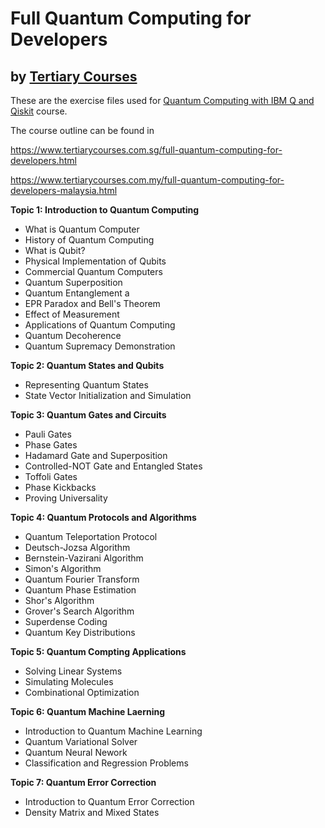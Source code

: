 # Full Quantum Computing for Developers
## by [Tertiary Courses](https://www.tertiarycourses.com.sg/quantum-computing-ibm-q-and-qiskit.html)

These are the exercise files used for [Quantum Computing with IBM Q and Qiskit](https://www.tertiarycourses.com.sg/quantum-computing-ibm-q-and-qiskit.html) course. 

The course outline can be found in 

https://www.tertiarycourses.com.sg/full-quantum-computing-for-developers.html

https://www.tertiarycourses.com.my/full-quantum-computing-for-developers-malaysia.html

<p><strong>Topic 1: Introduction to Quantum Computing</strong></p>
<ul>
<li>What is Quantum Computer</li>
<li>History of Quantum Computing</li>
<li>What is Qubit?</li>
<li>Physical Implementation of Qubits</li>
<li>Commercial Quantum Computers</li>
<li>Quantum Superposition</li>
<li>Quantum Entanglement a</li>
<li>EPR Paradox and Bell's Theorem</li>
<li>Effect of Measurement</li>
<li>Applications of Quantum Computing</li>
<li>Quantum Decoherence</li>
<li>Quantum Supremacy Demonstration</li>
</ul>
<p><strong>Topic 2: Quantum States and Qubits</strong></p>
<ul>
<li>Representing Quantum States</li>
<li>State Vector Initialization and Simulation</li>
</ul>
<p><strong>Topic 3: Quantum Gates and Circuits</strong></p>
<ul>
<li>Pauli Gates</li>
<li>Phase Gates</li>
<li>Hadamard Gate and Superposition</li>
<li>Controlled-NOT Gate and Entangled States</li>
<li>Toffoli Gates</li>
<li>Phase Kickbacks</li>
<li>Proving Universality</li>
</ul>
<p><strong>Topic 4: Quantum Protocols and Algorithms</strong></p>
<ul>
<li>Quantum Teleportation Protocol</li>
<li>Deutsch-Jozsa Algorithm</li>
<li>Bernstein-Vazirani Algorithm</li>
<li>Simon's Algorithm</li>
<li>Quantum Fourier Transform</li>
<li>Quantum Phase Estimation</li>
<li>Shor's Algorithm</li>
<li>Grover's Search Algorithm</li>
<li>Superdense Coding</li>
<li>Quantum Key Distributions</li>
</ul>
<p><strong>Topic 5: Quantum Compting Applications</strong></p>
<ul>
<li>Solving Linear Systems&nbsp;</li>
<li>Simulating Molecules</li>
<li>Combinational Optimization</li>
</ul>
<p><strong>Topic 6: <strong>Quantum Machine Laerning</strong></strong></p>
<ul>
<li>Introduction to Quantum Machine Learning</li>
<li>Quantum Variational Solver</li>
<li>Quantum Neural Nework</li>
<li>Classification and Regression Problems</li>
</ul>
<p><strong>Topic 7: Quantum Error Correction</strong></p>
<ul>
<li>Introduction to Quantum Error Correction</li>
<li>Density Matrix and Mixed States</li>
</ul>



